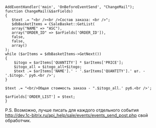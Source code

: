     AddEventHandler('main', 'OnBeforeEventSend', "ChangeMail");
    function ChangeMail(&$arFields)
    {
       $text .= "<br /><br />Состав заказа: <br />";
       $dbBasketItems = CSaleBasket::GetList(
       array("NAME" => "ASC"),
       array("ORDER_ID" => $arFields['ORDER_ID']),
       false,
       false,
       array()
    );
    while ($arItems = $dbBasketItems->GetNext())
    {
        $itogo = $arItems['QUANTITY'] * $arItems['PRICE'];
        $itogo_all = $itogo_all+$itogo;
        $text .= $arItems['NAME'].' - '.$arItems['QUANTITY'].' шт. - '.$itogo.' руб.<br />';	 
    }

    $text .= "<br/>Общая стоимость заказа - ".$itogo_all.' руб.<br />';

    $arFields['ORDER_LIST'] = $text; 
    }

P.S. Возможно, лучше писать для каждого отдельного события http://dev.1c-bitrix.ru/api_help/sale/events/events_send_post.php свой обработчик.